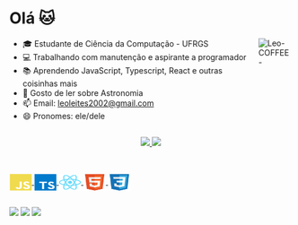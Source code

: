 # Olá 🐱

<div>
   <img align="right" alt="Leo-COFFEE-STICKER" height="50" width="60" src="https://media2.giphy.com/media/utfeiHQ7CcpyRtXla6/giphy.gif?cid=ecf05e47lzvdv7t57n50a8c6ihu996jj9f7l8bxp438ozosb&rid=giphy.gif&ct=s">
</div>

- 🎓 Estudante de Ciência da Computação - UFRGS
- 💻 Trabalhando com manutenção e aspirante a programador
- 📚 Aprendendo JavaScript, Typescript, React e outras coisinhas mais
- 🔭 Gosto de ler sobre Astronomia
- 📫 Email: leoleites2002@gmail.com 
- 😄 Pronomes: ele/dele
  
##
<div align="center">
  <a href="https://github.com/Leonardo-Leites">
  <img height="180em" src="https://github-readme-stats.vercel.app/api?username=Leonardo-Leites&show_icons=true&theme=dark&include_all_commits=true&count_private=true"/>
  <img height="130em" src="https://github-readme-stats.vercel.app/api/top-langs/?username=Leonardo-Leites&layout=compact&langs_count=7&theme=dark"/>
</div>
  
##
  <div style="display: inline_block"><br>
  <img align="center" alt="Leo-Js" height="30" width="40" src="https://raw.githubusercontent.com/devicons/devicon/master/icons/javascript/javascript-plain.svg">
  <img align="center" alt="Leo-Ts" height="30" width="40" src="https://raw.githubusercontent.com/devicons/devicon/master/icons/typescript/typescript-plain.svg">
  <img align="center" alt="Leo-React" height="30" width="40" src="https://raw.githubusercontent.com/devicons/devicon/master/icons/react/react-original.svg">
  <img align="center" alt="Leo-HTML" height="30" width="40" src="https://raw.githubusercontent.com/devicons/devicon/master/icons/html5/html5-original.svg">
  <img align="center" alt="Leo-CSS" height="30" width="40" src="https://raw.githubusercontent.com/devicons/devicon/master/icons/css3/css3-original.svg">
</div>
  
## 
  
<div> 
  <a href="https://www.instagram.com/leoleites_bx" target="_blank"><img src="https://img.shields.io/badge/-Instagram-%23E4405F?style=for-the-badge&logo=instagram&logoColor=white" target="_blank"></a>
 	<a href="https://twitter.com/LeoLeites_" target="_blank"><img src="https://img.shields.io/badge/Twitter-1DA1F2?style=for-the-badge&logo=twitter&logoColor=white" target="_blank"></a>
  	<a href="https://www.linkedin.com/in/leonardo-leites-95a716215/" target="_blank"><img src="https://img.shields.io/badge/Linkedin-1DA1F2?style=for-the-badge&logo=linkedin&logoColor=white" target="_blank"></a>
</div>

